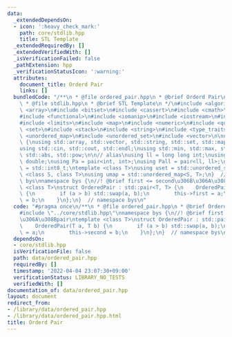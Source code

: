 ```yaml
---
data:
  _extendedDependsOn:
  - icon: ':heavy_check_mark:'
    path: core/stdlib.hpp
    title: STL Template
  _extendedRequiredBy: []
  _extendedVerifiedWith: []
  _isVerificationFailed: false
  _pathExtension: hpp
  _verificationStatusIcon: ':warning:'
  attributes:
    document_title: Orderd Pair
    links: []
  bundledCode: "/**\n * @file ordered_pair.hpp\n * @brief Orderd Pair\n */\n/**\n\
    \ * @file stdlib.hpp\n * @brief STL Template\n */\n#include <algorithm>\n#include\
    \ <array>\n#include <bitset>\n#include <cassert>\n#include <cmath>\n#include <complex>\n\
    #include <functional>\n#include <iomanip>\n#include <iostream>\n#include <iterator>\n\
    #include <limits>\n#include <map>\n#include <numeric>\n#include <queue>\n#include\
    \ <set>\n#include <stack>\n#include <string>\n#include <type_traits>\n#include\
    \ <unordered_map>\n#include <unordered_set>\n#include <vector>\n\nnamespace bys\
    \ {\nusing std::array, std::vector, std::string, std::set, std::map, std::pair;\n\
    using std::cin, std::cout, std::endl;\nusing std::min, std::max, std::sort, std::reverse,\
    \ std::abs, std::pow;\n\n// alias\nusing ll = long long int;\nusing ld = long\
    \ double;\nusing Pa = pair<int, int>;\nusing Pall = pair<ll, ll>;\nusing ibool\
    \ = std::int8_t;\ntemplate <class T>\nusing uset = std::unordered_set<T>;\ntemplate\
    \ <class S, class T>\nusing umap = std::unordered_map<S, T>;\n}  // namespace\
    \ bys\nnamespace bys {\n//! @brief first <= second\u306B\u306A\u308Bpair\ntemplate\
    \ <class T>\nstruct OrderedPair : std::pair<T, T> {\n    OrderedPair(T a, T b)\
    \ {\n        if (a > b) std::swap(a, b);\n        this->first = a;\n        this->second\
    \ = b;\n    }\n};\n}  // namespace bys\n"
  code: "#pragma once\n/**\n * @file ordered_pair.hpp\n * @brief Orderd Pair\n */\n\
    #include \"../core/stdlib.hpp\"\nnamespace bys {\n//! @brief first <= second\u306B\
    \u306A\u308Bpair\ntemplate <class T>\nstruct OrderedPair : std::pair<T, T> {\n\
    \    OrderedPair(T a, T b) {\n        if (a > b) std::swap(a, b);\n        this->first\
    \ = a;\n        this->second = b;\n    }\n};\n}  // namespace bys\n"
  dependsOn:
  - core/stdlib.hpp
  isVerificationFile: false
  path: data/ordered_pair.hpp
  requiredBy: []
  timestamp: '2022-04-04 23:07:30+09:00'
  verificationStatus: LIBRARY_NO_TESTS
  verifiedWith: []
documentation_of: data/ordered_pair.hpp
layout: document
redirect_from:
- /library/data/ordered_pair.hpp
- /library/data/ordered_pair.hpp.html
title: Orderd Pair
---
```

